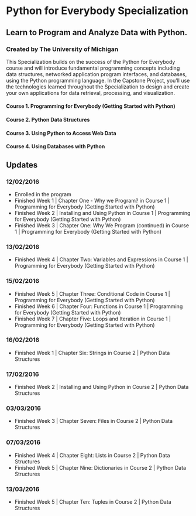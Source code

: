 # Python for Everybody Specialization
## Learn to Program and Analyze Data with Python.
### Created by The University of Michigan

This Specialization builds on the success of the Python for Everybody course and will introduce fundamental programming concepts including data structures, networked application program interfaces, and databases, using the Python programming language. In the Capstone Project, you’ll use the technologies learned throughout the Specialization to design and create your own applications for data retrieval, processing, and visualization.

#### Course 1. Programming for Everybody (Getting Started with Python)
#### Course 2. Python Data Structures
#### Course 3. Using Python to Access Web Data
#### Course 4. Using Databases with Python

## Updates
### 12/02/2016
- Enrolled in the program
- Finished Week 1 | Chapter One - Why we Program? in Course 1 | Programming for Everybody (Getting Started with Python)
- Finished Week 2 | Installing and Using Python in Course 1 | Programming for Everybody (Getting Started with Python)
- Finished Week 3 | Chapter One: Why We Program (continued) in Course 1 | Programming for Everybody (Getting Started with Python)

### 13/02/2016
- Finished Week 4 | Chapter Two: Variables and Expressions in Course 1 | Programming for Everybody (Getting Started with Python)

### 15/02/2016
- Finished Week 5 | Chapter Three: Conditional Code in Course 1 | Programming for Everybody (Getting Started with Python)
- Finished Week 6 | Chapter Four: Functions in Course 1 | Programming for Everybody (Getting Started with Python)
- Finished Week 7 | Chapter Five: Loops and Iteration in Course 1 | Programming for Everybody (Getting Started with Python)

### 16/02/2016
- Finished Week 1 | Chapter Six: Strings in Course 2 | Python Data Structures

### 17/02/2016
- Finished Week 2 | Installing and Using Python in Course 2 | Python Data Structures

### 03/03/2016
- Finished Week 3 | Chapter Seven: Files in Course 2 | Python Data Structures

### 07/03/2016
- Finished Week 4 | Chapter Eight: Lists in Course 2 | Python Data Structures
- Finished Week 5 | Chapter Nine: Dictionaries in Course 2 | Python Data Structures

### 13/03/2016
- Finished Week 5 | Chapter Ten: Tuples in Course 2 | Python Data Structures
